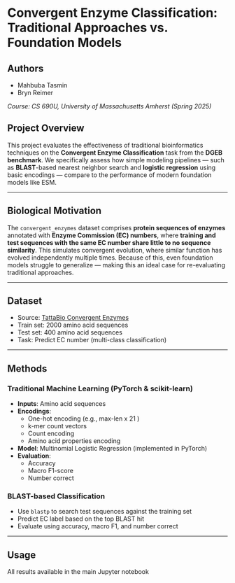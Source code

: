# Convergent Enzyme Classification: Traditional Approaches vs. Foundation Models

## Authors

- Mahbuba Tasmin
- Bryn Reimer

_Course: CS 690U, University of Massachusetts Amherst (Spring 2025)_


## Project Overview

This project evaluates the effectiveness of traditional bioinformatics
techniques on the **Convergent Enzyme Classification** task from the **DGEB
benchmark**. We specifically assess how simple modeling pipelines — such as
**BLAST**-based nearest neighbor search and **logistic regression** using basic
encodings — compare to the performance of modern foundation models like
ESM.

---

## Biological Motivation

The `convergent_enzymes` dataset comprises **protein sequences of enzymes**
annotated with **Enzyme Commission (EC) numbers**, where **training and test
sequences with the same EC number share little to no sequence similarity**. This
simulates convergent evolution, where similar function has evolved independently
multiple times. Because of this, even foundation models struggle to generalize —
making this an ideal case for re-evaluating traditional approaches.

---

## Dataset

- Source: [TattaBio Convergent Enzymes](hf://datasets/tattabio/convergent_enzymes/)
- Train set: 2000 amino acid sequences
- Test set: 400 amino acid sequences
- Task: Predict EC number (multi-class classification)

---

## Methods

### Traditional Machine Learning (PyTorch & scikit-learn)
- **Inputs**: Amino acid sequences 
- **Encodings**:
  - One-hot encoding (e.g., max-len x 21 )
  - k-mer count vectors 
  - Count encoding
  - Amino acid properties encoding
- **Model**: Multinomial Logistic Regression (implemented in PyTorch)
- **Evaluation**:
    - Accuracy
    - Macro F1-score
    - Number correct


### BLAST-based Classification

- Use `blastp` to search test sequences against the training set
- Predict EC label based on the top BLAST hit
- Evaluate using accuracy, macro F1, and number correct


---

## Usage

All results available in the main Jupyter notebook